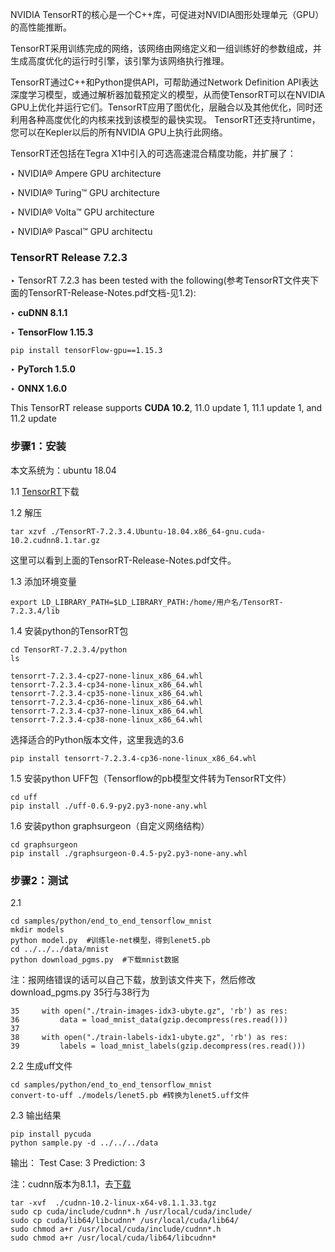 NVIDIA TensorRT的核心是一个C++库，可促进对NVIDIA图形处理单元（GPU）的高性能推断。 

TensorRT采用训练完成的网络，该网络由网络定义和一组训练好的参数组成，并生成高度优化的运行时引擎，该引擎为该网络执行推理。

TensorRT通过C++和Python提供API，可帮助通过Network Definition API表达深度学习模型，或通过解析器加载预定义的模型，从而使TensorRT可以在NVIDIA GPU上优化并运行它们。TensorRT应用了图优化，层融合以及其他优化，同时还利用各种高度优化的内核来找到该模型的最快实现。 TensorRT还支持runtime，您可以在Kepler以后的所有NVIDIA GPU上执行此网络。 

TensorRT还包括在Tegra X1中引入的可选高速混合精度功能，并扩展了： 

‣ NVIDIA® Ampere GPU architecture

‣ NVIDIA® Turing™
 GPU architecture

‣ NVIDIA® Volta™
 GPU architecture

‣ NVIDIA® Pascal™
 GPU architectu

### TensorRT Release 7.2.3

‣ TensorRT 7.2.3 has been tested with the following(参考TensorRT文件夹下面的TensorRT-Release-Notes.pdf文档-见1.2):

‣ **cuDNN 8.1.1**

‣ **TensorFlow 1.15.3**

    pip install tensorFlow-gpu==1.15.3  

‣ **PyTorch 1.5.0**

‣ **ONNX 1.6.0**

This TensorRT release supports **CUDA 10.2**, 11.0 update 1, 11.1 update 1, and 11.2 update

### 步骤1：安装
本文系统为：ubuntu 18.04

1.1 [TensorRT](https://developer.nvidia.com/compute/machine-learning/tensorrt/secure/7.2.3/tars/TensorRT-7.2.3.4.Ubuntu-18.04.x86_64-gnu.cuda-10.2.cudnn8.1.tar.gz)下载

1.2 解压

    tar xzvf ./TensorRT-7.2.3.4.Ubuntu-18.04.x86_64-gnu.cuda-10.2.cudnn8.1.tar.gz
这里可以看到上面的TensorRT-Release-Notes.pdf文件。

1.3 添加环境变量

    export LD_LIBRARY_PATH=$LD_LIBRARY_PATH:/home/用户名/TensorRT-7.2.3.4/lib 

1.4 安装python的TensorRT包

    cd TensorRT-7.2.3.4/python
    ls

    tensorrt-7.2.3.4-cp27-none-linux_x86_64.whl
    tensorrt-7.2.3.4-cp34-none-linux_x86_64.whl
    tensorrt-7.2.3.4-cp35-none-linux_x86_64.whl
    tensorrt-7.2.3.4-cp36-none-linux_x86_64.whl
    tensorrt-7.2.3.4-cp37-none-linux_x86_64.whl
    tensorrt-7.2.3.4-cp38-none-linux_x86_64.whl
选择适合的Python版本文件，这里我选的3.6

    pip install tensorrt-7.2.3.4-cp36-none-linux_x86_64.whl 
1.5 安装python UFF包（Tensorflow的pb模型文件转为TensorRT文件）

    cd uff  
    pip install ./uff-0.6.9-py2.py3-none-any.whl  

1.6 安装python graphsurgeon（自定义网络结构）

    cd graphsurgeon                
    pip install ./graphsurgeon-0.4.5-py2.py3-none-any.whl  

### 步骤2：测试
2.1

    cd samples/python/end_to_end_tensorflow_mnist 
    mkdir models    
    python model.py  #训练le-net模型，得到lenet5.pb
    cd ../../../data/mnist
    python download_pgms.py  #下载mnist数据
注：报网络错误的话可以自己下载，放到该文件夹下，然后修改download_pgms.py 35行与38行为

    35     with open("./train-images-idx3-ubyte.gz", 'rb') as res:
    36         data = load_mnist_data(gzip.decompress(res.read()))
    37 
    38     with open("./train-labels-idx1-ubyte.gz", 'rb') as res:
    39         labels = load_mnist_labels(gzip.decompress(res.read()))

2.2 生成uff文件

    cd samples/python/end_to_end_tensorflow_mnist
    convert-to-uff ./models/lenet5.pb #转换为lenet5.uff文件
2.3 输出结果

    pip install pycuda  
    python sample.py -d ../../../data                           
输出：
Test Case: 3
Prediction: 3

注：cudnn版本为8.1.1，去[下载](https://developer.nvidia.com/compute/machine-learning/cudnn/secure/8.1.1.33/10.2_20210301/cudnn-10.2-linux-x64-v8.1.1.33.tgz)

    tar -xvf  ./cudnn-10.2-linux-x64-v8.1.1.33.tgz 
    sudo cp cuda/include/cudnn*.h /usr/local/cuda/include/          
    sudo cp cuda/lib64/libcudnn* /usr/local/cuda/lib64/ 
    sudo chmod a+r /usr/local/cuda/include/cudnn*.h 
    sudo chmod a+r /usr/local/cuda/lib64/libcudnn* 
